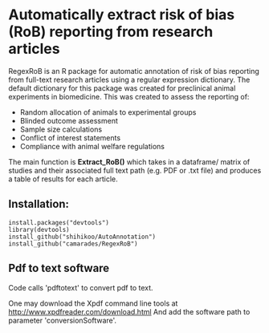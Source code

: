 # Automatically extract risk of bias (RoB) reporting from research articles 

RegexRoB is an R package for automatic annotation of risk of bias reporting from full-text research articles using a regular expression dictionary. The default dictionary for this package was created for preclinical animal experiments in biomedicine. This was created to assess the  reporting of:
* Random allocation of animals to experimental groups
* Blinded outcome assessment
* Sample size calculations
* Conflict of interest statements 
* Compliance with animal welfare regulations 

The main function is **Extract_RoB()** which takes in a dataframe/ matrix of studies and their associated full text path (e.g. PDF or .txt file) and produces a table of results for each article. 

## Installation:

```{r}
install.packages("devtools")
library(devtools)
install_github("shihikoo/AutoAnnotation")
install_github("camarades/RegexRoB")
```
## Pdf to text software 
Code calls 'pdftotext' to convert pdf to text.

One may download the Xpdf command line tools at http://www.xpdfreader.com/download.html
And add the software path to parameter 'conversionSoftware'.
